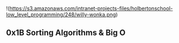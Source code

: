 
!(https://s3.amazonaws.com/intranet-projects-files/holbertonschool-low_level_programming/248/willy-wonka.png)

## 0x1B Sorting Algorithms & Big O
